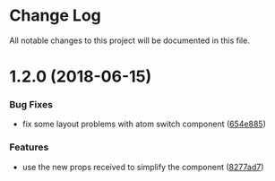 # Change Log

All notable changes to this project will be documented in this file.

<a name="1.2.0"></a>
# 1.2.0 (2018-06-15)


### Bug Fixes

* fix some layout problems with atom switch component ([654e885](https://github.com/SUI-Components/sui-components/commit/654e885))


### Features

* use the new props received to simplify the component ([8277ad7](https://github.com/SUI-Components/sui-components/commit/8277ad7))



